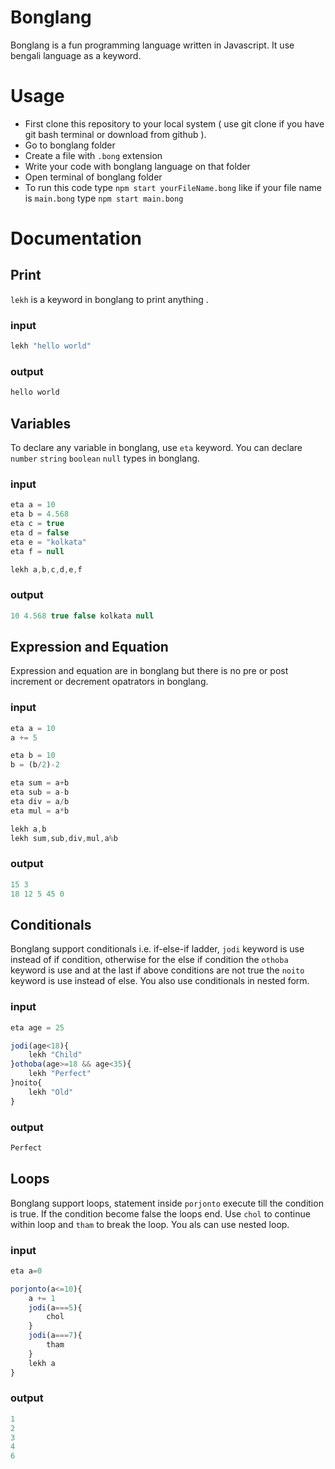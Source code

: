 
# Bonglang

Bonglang is a fun programming language written in Javascript. It use bengali language as a keyword.
# Usage

- First clone this repository to your local system ( use git clone if you have git bash terminal or download from github ).
- Go to bonglang folder
- Create a file with ```.bong``` extension
- Write your code with bonglang language on that folder
- Open terminal of bonglang folder
- To run this code type ```npm start yourFileName.bong``` like if your file name is ```main.bong``` type ```npm start main.bong```

# Documentation
## Print

```lekh``` is a keyword in bonglang to print anything .

### input 
```Javascript
lekh "hello world"
```
### output
``` Javascript
hello world 
```
## Variables

To declare any variable in bonglang, use ``` eta ``` keyword. You can declare ```number``` ```string``` ```boolean``` ```null``` types in bonglang.
### input 
```Javascript
eta a = 10
eta b = 4.568
eta c = true
eta d = false
eta e = "kolkata"
eta f = null

lekh a,b,c,d,e,f
```
### output
``` Javascript
10 4.568 true false kolkata null
```
## Expression and Equation

Expression and equation are in bonglang but there is no pre or post increment or decrement opatrators in bonglang. 

### input 
```Javascript
eta a = 10
a += 5

eta b = 10
b = (b/2)-2

eta sum = a+b
eta sub = a-b
eta div = a/b
eta mul = a*b

lekh a,b
lekh sum,sub,div,mul,a%b
```
### output
``` Javascript
15 3
18 12 5 45 0
```
## Conditionals

Bonglang support conditionals i.e. if-else-if ladder, ```jodi``` keyword is use instead of if condition, otherwise for the else if condition the ```othoba``` keyword is use and at the last if above conditions are not true the ```noito``` keyword is use instead of else. You also use conditionals in nested form.
### input 
```Javascript
eta age = 25

jodi(age<18){
    lekh "Child"
}othoba(age>=18 && age<35){
    lekh "Perfect"
}noito{
    lekh "Old"
}
```
### output
``` Javascript
Perfect
```
## Loops

Bonglang support loops, statement inside ```porjonto``` execute till the condition is true. If the condition become false the loops end. Use ```chol``` to continue within loop and ```tham``` to break the loop. You als can use nested loop.
### input 
```Javascript
eta a=0

porjonto(a<=10){
    a += 1
    jodi(a===5){
        chol
    }
    jodi(a===7){
        tham
    }  
    lekh a
}
```
### output
``` Javascript
1
2
3
4
6
```
